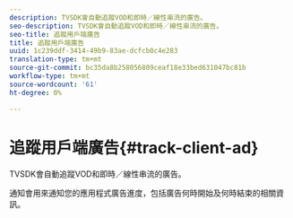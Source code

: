 ```yaml
---
description: TVSDK會自動追蹤VOD和即時／線性串流的廣告。
seo-description: TVSDK會自動追蹤VOD和即時／線性串流的廣告。
seo-title: 追蹤用戶端廣告
title: 追蹤用戶端廣告
uuid: 1c239ddf-3414-49b9-83ae-dcfcb0c4e283
translation-type: tm+mt
source-git-commit: bc35da8b258056809ceaf18e33bed631047bc81b
workflow-type: tm+mt
source-wordcount: '61'
ht-degree: 0%

---
```



# 追蹤用戶端廣告{#track-client-ad}

TVSDK會自動追蹤VOD和即時／線性串流的廣告。

通知會用來通知您的應用程式廣告進度，包括廣告何時開始及何時結束的相關資訊。